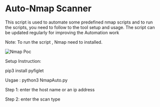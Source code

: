 # Auto-Nmap Scanner

This script is used to automate some predefined nmap scripts and to run the scripts, you need to follow to the tool setup and usage.
The script can be updated regularly for improving the Automation work
 
Note: To run the script , Nmap need to installed. 

![Nmap Poc](https://user-images.githubusercontent.com/46221898/73517335-31e62f80-4421-11ea-9d22-6aafa7b34c69.png)


Setup Instruction:

pip3 install pyfiglet



Usgae :
python3 NmapAuto.py




Step 1: enter the host name or an ip address

Step 2: enter the scan type
